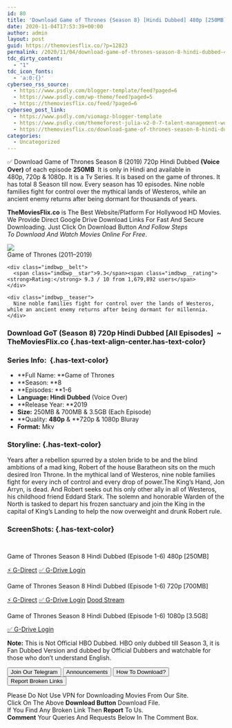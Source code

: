 ```yaml
---
id: 80
title: 'Download Game of Thrones {Season 8} [Hindi Dubbed] 480p [250MB] 720p [700MB] || 1080p [3.5GB]'
date: 2020-11-04T17:53:39+00:00
author: admin
layout: post
guid: https://themoviesflix.co/?p=12823
permalink: /2020/11/04/download-game-of-thrones-season-8-hindi-dubbed-480p-250mb-720p-700mb-1080p-3-5gb/
tdc_dirty_content:
  - "1"
tdc_icon_fonts:
  - 'a:0:{}'
cyberseo_rss_source:
  - https://www.psdly.com/blogger-template/feed?paged=6
  - https://www.psdly.com/wp-theme/feed?paged=5
  - https://themoviesflix.co/feed/?paged=6
cyberseo_post_link:
  - https://www.psdly.com/viomagz-blogger-template
  - https://www.psdly.com/themeforest-julia-v2-0-7-talent-management-wordpress-theme-13291157
  - https://themoviesflix.co/download-game-of-thrones-season-8-hindi-dubbed-480p-720p-1080p/
categories:
  - Uncategorized
---
```

✅ Download Game of Thrones Season 8 (2019)&nbsp;720p&nbsp;Hindi Dubbed&nbsp;**(Voice Over)**&nbsp;of each episode&nbsp;**250MB**&nbsp;&nbsp;It is only in Hindi and available in 480p,&nbsp;720p&nbsp;& 1080p.&nbsp;It is a&nbsp;Tv Series. It is based on the game of thrones. It has total 8 Season till now. Every season has 10 episodes. Nine noble families fight for control over the mythical lands of Westeros, while an ancient enemy returns after being dormant for thousands of years.

**TheMoviesFlix.co**&nbsp;is The Best Website/Platform For Hollywood HD Movies. We Provide Direct Google Drive Download Links For Fast And Secure Downloading. Just Click On Download Button&nbsp;_And Follow Steps To&nbsp;Download And Watch Movies Online For Free_.

<div class="imdbwp imdbwp--movie dark">
  <div class="imdbwp__thumb">
    <a class="imdbwp__link" target="_blank" title="Game of Thrones" href="https://www.imdb.com/title/tt0944947/" rel="nofollow noopener noreferrer"><img class="imdbwp__img" src="https://m.media-amazon.com/images/M/MV5BYTRiNDQwYzAtMzVlZS00NTI5LWJjYjUtMzkwNTUzMWMxZTllXkEyXkFqcGdeQXVyNDIzMzcwNjc@._V1_SX300.jpg" /></a>
  </div>
  
  <div class="imdbwp__content">
    <div class="imdbwp__header">
      <span class="imdbwp__title">Game of Thrones</span> (2011–2019)
    </div>
    
    <div class="imdbwp__belt">
      <span class="imdbwp__star">9.3</span><span class="imdbwp__rating"><strong>Rating:</strong> 9.3 / 10 from 1,679,892 users</span>
    </div>
    
    <div class="imdbwp__teaser">
      Nine noble families fight for control over the lands of Westeros, while an ancient enemy returns after being dormant for millennia.
    </div>
  </div>
</div>

### Download GoT (Season 8) 720p Hindi Dubbed [All Episodes]&nbsp; ~ TheMoviesFlix.co {.has-text-align-center.has-text-color}

### Series Info:&nbsp; {.has-text-color}

  * **Full Name:&nbsp;**Game of Thrones
  * **Season:&nbsp;**8
  * **Episodes:&nbsp;**1-6
  * **Language:&nbsp;Hindi Dubbed**&nbsp;(Voice Over)
  * **Release Year:&nbsp;**2019
  * **Size:**&nbsp;250MB & 700MB & 3.5GB (Each Episode)
  * **Quality:&nbsp;**480p**&nbsp;&&nbsp;**720p & 1080p Bluray
  * **Format:**&nbsp;Mkv

### Storyline: {.has-text-color}

Years after a rebellion spurred by a stolen bride to be and the blind ambitions of a mad king, Robert of the house Baratheon sits on the much desired Iron Throne. In the mythical land of Westeros, nine noble families fight for every inch of control and every drop of power.The King’s Hand, Jon Arryn, is dead. And Robert seeks out his only other ally in all of Westeros, his childhood friend Eddard Stark. The solemn and honorable Warden of the North is tasked to depart his frozen sanctuary and join the King in the capital of King’s Landing to help the now overweight and drunk Robert rule.

### ScreenShots: {.has-text-color}

<div class="wp-block-image">
  <figure class="aligncenter"><img src="https://i.imgur.com/mBnnoSw.jpg" alt /></figure>
</div>

<div class="wp-block-image">
  <figure class="aligncenter"><img src="https://i.imgur.com/0QEN9Bh.jpg" alt /></figure>
</div>

<p class="has-text-align-center has-text-color has-medium-font-size">
  Game of Thrones Season 8 Hindi Dubbed (Episode 1-6) 480p [250MB]
</p>

<p class="has-text-align-center">
  <a class="maxbutton-13 maxbutton maxbutton-g-direct-1" target="_blank" title="tooltip" rel="nofollow noopener noreferrer" href="https://coinquint.com/a19310/"><span class="mb-text">⚡️ G-Direct</span></a> <a class="maxbutton-14 maxbutton maxbutton-g-drive" target="_blank" title="tooltip" rel="nofollow noopener noreferrer" href="https://coinquint.com/a19272/"><span class="mb-text">✅ G-Drive Login</span></a>
</p>

<p class="has-text-align-center has-text-color has-medium-font-size">
  Game of Thrones Season 8 Hindi Dubbed (Episode 1-6) 720p [700MB]
</p>

<p class="has-text-align-center">
  <a class="maxbutton-13 maxbutton maxbutton-g-direct-1" target="_blank" title="tooltip" rel="nofollow noopener noreferrer" href="https://coinquint.com/a3460/"><span class="mb-text">⚡️ G-Direct</span></a> <a class="maxbutton-14 maxbutton maxbutton-g-drive" target="_blank" title="tooltip" rel="nofollow noopener noreferrer" href="https://coinquint.com/a19242/"><span class="mb-text">✅ G-Drive Login</span></a> <a class="maxbutton-15 maxbutton maxbutton-dood-stream" target="_blank" title="tooltip" rel="nofollow noopener noreferrer" href="https://coinquint.com/a19244/"><span class="mb-text">Dood Stream</span></a>
</p>

<p class="has-text-align-center has-text-color has-medium-font-size">
  Game of Thrones Season 8 Hindi Dubbed (Episode 1-6) 1080p [3.5GB]
</p>

<p class="has-text-align-center">
  <a class="maxbutton-14 maxbutton maxbutton-g-drive" target="_blank" title="tooltip" rel="nofollow noopener noreferrer" href="https://coinquint.com/a19282/"><span class="mb-text">✅ G-Drive Login</span></a>
</p>

<p class="has-vivid-red-color has-text-color">
  <strong>Note:</strong>&nbsp;This is Not Official HBO Dubbed. HBO only dubbed till Season 3, it is Fan Dubbed Version and dubbed by Official Dubbers and watchable for those who don’t understand English.
</p>

<a href="https://t.me/themoviesflixcom" target="_blank" data-wpel-link="external" rel="nofollow external noopener noreferrer"><button class="button button5">Join Our Telegram</button></a> <a href="https://themoviesflix.co/download-game-of-thrones-season-8-hindi-dubbed-480p-720p-1080p/#" target="_blank" data-wpel-link="external" rel="nofollow external noopener noreferrer"><button class="button button5">Announcements</button></a> <a href="https://themoviesflix.com/how-to-download/" target="_blank" data-wpel-link="external" rel="nofollow external noopener noreferrer"><button class="button button5">How To Download?</button></a> <a href="https://themoviesflix.co/download-game-of-thrones-season-8-hindi-dubbed-480p-720p-1080p/#" target="_blank" data-wpel-link="external" rel="nofollow external noopener noreferrer"><button class="button button5">Report Broken Links</button></a> 

<div class="alert alert-danger">
  Please Do Not Use VPN for Downloading Movies From Our Site.
</div>

<div class="alert alert-success">
  Click On The Above <strong>Download Button</strong> Download File.
</div>

<div class="alert alert-warning">
  If You Find Any Broken Link Then <strong>Report</strong> To Us.
</div>

<div class="alert alert-info">
  <strong>Comment</strong> Your Queries And Requests Below In The Comment Box.
</div>